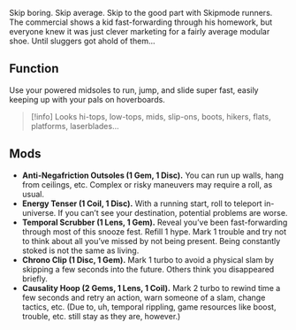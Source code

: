 Skip boring. Skip average. Skip to the good part with Skipmode runners. The commercial shows a kid fast-forwarding through his homework, but everyone knew it was just clever marketing for a fairly average modular shoe. Until sluggers got ahold of them...

## Function

Use your powered midsoles to run, jump, and slide super fast, easily keeping up with your pals on hoverboards.

> [!info] Looks
> hi-tops, low-tops, mids, slip-ons, boots, hikers, flats, platforms, laserblades...

## Mods

- **Anti-Negafriction Outsoles (1 Gem, 1 Disc).** You can run up walls, hang from ceilings, etc. Complex or risky maneuvers may require a roll, as usual.
- **Energy Tenser (1 Coil, 1 Disc).** With a running start, roll to teleport in-universe. If you can’t see your destination, potential problems are worse.
- **Temporal Scrubber (1 Lens, 1 Gem).** Reveal you’ve been fast-forwarding through most of this snooze fest. Refill 1 hype. Mark 1 trouble and try not to think about all you’ve missed by not being present. Being constantly stoked is not the same as living.
- **Chrono Clip (1 Disc, 1 Gem).** Mark 1 turbo to avoid a physical slam by skipping a few seconds into the future. Others think you disappeared briefly.
- **Causality Hoop (2 Gems, 1 Lens, 1 Coil).** Mark 2 turbo to rewind time a few seconds and retry an action, warn someone of a slam, change tactics, etc. (Due to, uh, temporal rippling, game resources like boost, trouble, etc. still stay as they are, however.)